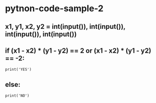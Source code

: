 # pytnon-code-sample-2
## x1, y1, x2, y2 = int(input()), int(input()), int(input()), int(input())
## if (x1 - x2) * (y1 - y2) == 2 or (x1 - x2) * (y1 - y2) == -2:
    print('YES')
## else:
    print('NO')
